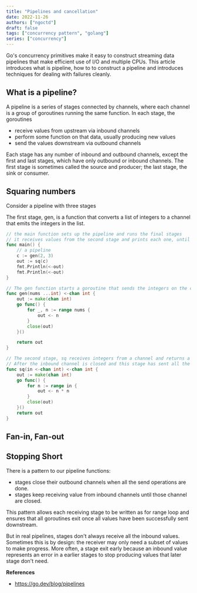 ```yaml
---
title: "Pipelines and cancellation"
date: 2022-11-26
authors: ["ngoctd"]
draft: false
tags: ["concurrency pattern", "golang"]
series: ["concurrency"]
---
```


Go's concurrency primitives make it easy to construct streaming data pipelines that make efficient use of I/O and multiple CPUs. This article introduces what is pipeline, how to to construct a pipeline and introduces techniques for dealing with failures cleanly.

## What is a pipeline?

A pipeline is a series of stages connected by channels, where each channel is a group of goroutines running the same function. In each stage, the goroutines

- receive values from upstream via inbound channels 
- perform some function on that data, usually producing new values
- send the values downstream via outbound channels

Each stage has any number of inbound and outbound channels, except the first and last stages, which have only outbound or inbound channels. The first stage is sometimes called the source and producer; the last stage, the sink or consumer.

## Squaring numbers

Consider a pipeline with three stages

The first stage, gen, is a function that converts a list of integers to a channel that emits the integers in the list.

```go
// the main function sets up the pipeline and runs the final stages
// it receives values from the second stage and prints each one, until the channel is closed
func main() {
	// a pipeline
	c := gen(2, 3)
	out := sq(c)
	fmt.Println(<-out)
	fmt.Println(<-out)
}

// The gen function starts a goroutine that sends the integers on the channel and closes the channel when all the values have been sent:
func gen(nums ...int) <-chan int {
	out := make(chan int)
	go func() {
		for _, n := range nums {
			out <- n
		}
		close(out)
	}()

	return out
}

// The second stage, sq receives integers from a channel and returns a channel that emits the square of each received integer.
// After the inbound channel is closed and this stage has sent all the values downstream, it closes the outbound channel
func sq(in <-chan int) <-chan int {
	out := make(chan int)
	go func() {
		for n := range in {
			out <- n * n
		}
		close(out)
	}()
	return out
}
```
## Fan-in, Fan-out

## Stopping Short

There is  a pattern to our pipeline functions: 
- stages close their outbound channels when all the send operations are done.
- stages keep receiving value from inbound channels until those channel are closed.

This pattern allows each receiving stage to be written as for range loop and ensures that all goroutines exit once all values have been successfully sent downstream.

But in real pipelines, stages don't always receive all the inbound values. Sometimes this is by design: the receiver may only need a subset of values to make progress. More often, a stage exit early because an inbound value represents an error in a earlier stages to stop producing values that later stage don't need. 

**References**
- https://go.dev/blog/pipelines